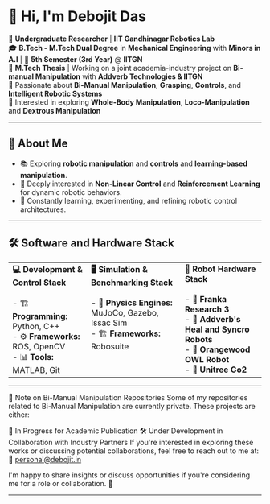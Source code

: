 # 👋 Hi, I'm **Debojit Das**  

🔬 **Undergraduate Researcher** | **IIT Gandhinagar Robotics Lab**  
🎓 **B.Tech - M.Tech Dual Degree** in **Mechanical Engineering** with **Minors in A.I** | 📅 **5th Semester (3rd Year)** @ **IITGN**  
📜 **M.Tech Thesis** | Working on a joint academia-industry project on **Bi-manual Manipulation** with **Addverb Technologies & IITGN**  
🤖 Passionate about **Bi-Manual Manipulation**, **Grasping**, **Controls**, and **Intelligent Robotic Systems**  
🤺 Interested in exploring **Whole-Body Manipulation**, **Loco-Manipulation** and **Dextrous Manipulation**

---

## 🚀 **About Me**  
- 📚 Exploring **robotic manipulation** and **controls** and **learning-based manipulation**.
- 🧠 Deeply interested in **Non-Linear Control** and **Reinforcement Learning** for dynamic robotic behaviors.  
- 🧩 Constantly learning, experimenting, and refining robotic control architectures.  

---

## 🛠️ **Software and Hardware Stack**  

<table>
  <tr>
    <td valign="top">
      <strong>💻 Development & Control Stack</strong><br><br>
      - 🏗 <strong>Programming:</strong> Python, C++ <br>
      - ⚙️ <strong>Frameworks:</strong> ROS, OpenCV <br>
      - 📊 <strong>Tools:</strong> MATLAB, Git  
    </td>
    <td valign="top">
      <strong>🖥️ Simulation & Benchmarking Stack</strong><br><br>
      - 🤖 <strong>Physics Engines:</strong> MuJoCo, Gazebo, Issac Sim <br>
      - 🏗 <strong>Frameworks:</strong> Robosuite <br>
    </td>
    <td valign="top">
      <strong>🤖 Robot Hardware Stack</strong><br><br>
      - 🦾 <strong>Franka Research 3</strong> <br>
      - 🤖 <strong>Addverb's Heal and Syncro Robots</strong> <br>
      - 🦿 <strong>Orangewood OWL Robot</strong> <br>
      - 🐾 <strong>Unitree Go2</strong>  
    </td>
  </tr>
</table>



---

📄 Note on Bi-Manual Manipulation Repositories
Some of my repositories related to Bi-Manual Manipulation are currently private. These projects are either:

📝 In Progress for Academic Publication
🛠️ Under Development in Collaboration with Industry Partners
If you're interested in exploring these works or discussing potential collaborations, feel free to reach out to me at:
📧 personal@debojit.in

I'm happy to share insights or discuss opportunities if you're considering me for a role or collaboration. 🚀 

---
